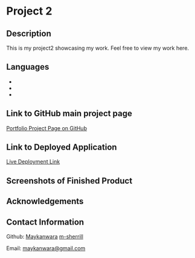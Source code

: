 # Project 2

## Description

This is my project2 showcasing my work.
Feel free to view my work here.

## Languages
- 
- 
- 

## Link to GitHub main project page

[Portfolio Project Page on GitHub]()

## Link to Deployed Application

[Live Deployment Link]()


## Screenshots of Finished Product









## Acknowledgements



## Contact Information

Github: [Maykanwara](https://github.com/Maykanwara/Project-2)
        [m-sherrill](https://github.com/m-sherrill/Project-2.git)


        


Email: maykanwara@gmail.com
